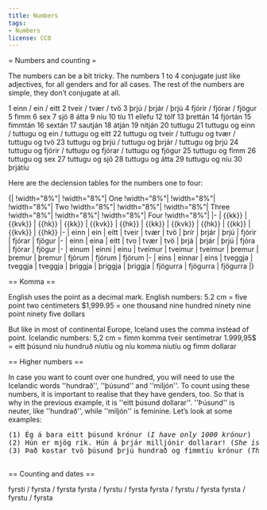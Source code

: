 ```yaml
---
title: Numbers
tags:
- Numbers
license: CC0
---
```


= Numbers and counting =

The numbers can be a bit tricky. The numbers 1 to 4 conjugate just like adjectives, for all genders and for all cases. The rest of the numbers are simple, they don’t conjugate at all.

1 einn / ein / eitt 2 tveir / tvær / tvö 3 þrjú / þrjár / þrjú 4 fjórir / fjórar / fjögur 5 fimm 6 sex 7 sjö 8 átta 9 níu 10 tíu 11 ellefu 12 tólf 13 þrettán 14 fjórtán 15 fimmtán 16 sextán 17 sautján 18 átján 19 nítján 20 tuttugu 21 tuttugu og einn / tuttugu og ein / tuttugu og eitt 22 tuttugu og tveir / tuttugu og tvær / tuttugu og tvö 23 tuttugu og þrjú / tuttugu og þrjár / tuttugu og þrjú 24 tuttugu og fjórir / tuttugu og fjórar / tuttugu og fjögur 25 tuttugu og fimm 26 tuttugu og sex 27 tuttugu og sjö 28 tuttugu og átta 29 tuttugu og níu 30 þrjátíu

Here are the declension tables for the numbers one to four:

{|
!width="8%"|
!width="8%"| One
!width="8%"|
!width="8%"|
!width="8%"| Two
!width="8%"|
!width="8%"|
!width="8%"| Three
!width="8%"|
!width="8%"|
!width="8%"| Four
!width="8%"|
|-
| {{kk}}
| {{kvk}}
| {{hk}}
| {{kk}}
| {{kvk}}
| {{hk}}
| {{kk}}
| {{kvk}}
| {{hk}}
| {{kk}}
| {{kvk}}
| {{hk}}
|-
| einn
| ein
| eitt
| tveir
| tvær
| tvö
| þrír
| þrjár
| þrjú
| fjórir
| fjórar
| fjögur
|-
| einn
| eina
| eitt
| tvo
| tvær
| tvö
| þrjá
| þrjár
| þrjú
| fjóra
| fjórar
| fjögur
|-
| einum
| einni
| einu
| tveimur
| tveimur
| tveimur
| þremur
| þremur
| þremur
| fjórum
| fjórum
| fjórum
|-
| eins
| einnar
| eins
| tveggja
| tveggja
| tveggja
| þriggja
| þriggja
| þriggja
| fjögurra
| fjögurra
| fjögurra
|}

== Komma ==

English uses the point as a decimal mark. English numbers: 5.2 cm = five point two centimeters $1,999.95 = one thousand nine hundred ninety nine point ninety five dollars

But like in most of continental Europe, Iceland uses the comma instead of point. Icelandic numbers: 5,2 cm = fimm komma tveir sentímetrar 1.999,95$ = eitt þúsund níu hundruð níutíu og níu komma níutíu og fimm dollarar

== Higher numbers ==

In case you want to count over one hundred, you will need to use the Icelandic words ''hundrað'', ''þúsund'' and ''miljón''. To count using these numbers, it is important to realise that they have genders, too. So that is why in the previous example, it is ''eitt þúsund dollarar''. ''Þúsund'' is neuter, like ''hundrað'', while ''miljón'' is feminine. Let’s look at some examples:

<pre>
(1) Ég á bara eitt þúsund krónur (<i>I have only 1000 krónur</i>) <!-- LM Is there an English word for krónur? Crones? -->
(2) Hún er mjög rík. Hún á þrjár milljónir dollarar! (<i>She is very rich. She owns three million dollars!</i>)
(3) Það kostar tvö þúsund þrjú hundrað og fimmtíu krónur (<i>That costs 2350 krónur</i>)
<!-- TODO add an example where we have a different case. -->
</pre>
== Counting and dates ==

<!-- LM I don't understand this yet, but you use ordinals for dates and stuff. Need to have a warning about sixth being sjötta though -->
fyrsti / fyrsta / fyrsta fyrsta / fyrstu / fyrsta fyrsta / fyrstu / fyrsta fyrsta / fyrstu / fyrsta

